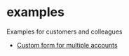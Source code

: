 # examples
Examples for customers and colleagues

- [Custom form for multiple accounts](custom-form-multiple-accounts.html)
